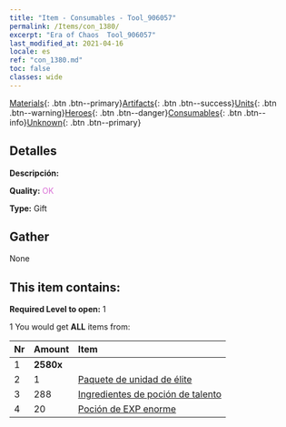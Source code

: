 ```yaml
---
title: "Item - Consumables - Tool_906057"
permalink: /Items/con_1380/
excerpt: "Era of Chaos  Tool_906057"
last_modified_at: 2021-04-16
locale: es
ref: "con_1380.md"
toc: false
classes: wide
---
```

 [Materials](/es/Items/){: .btn .btn--primary}[Artifacts](/es/Items/Artifacts/){: .btn .btn--success}[Units](/es/Items/Units/){: .btn .btn--warning}[Heroes](/es/Items/Heroes/){: .btn .btn--danger}[Consumables](/es/Items/Consumables/){: .btn .btn--info}[Unknown](/es/Items/Unknown/){: .btn .btn--primary}

## Detalles
 **Descripción:** 

 **Quality:** <span style="color: #DA70D6">OK</span>

 **Type:** Gift

## Gather

  None

## This item contains:

 **Required Level to open:** 1

 1 You would get **ALL** items  from:

  | Nr | Amount |     Item    |
  |:---|:-------|:------------|
  | 1 |  **2580x** | <i class="fas fa-gem"/> |  | 
  | 2 | 1 | [Paquete de unidad de élite](/es/Items/con_1373/) |  | 
  | 3 | 288 | [Ingredientes de poción de talento](/es/Items/con_1120/) |  | 
  | 4 | 20 | [Poción de EXP enorme](/es/Items/con_703/) |  | 
